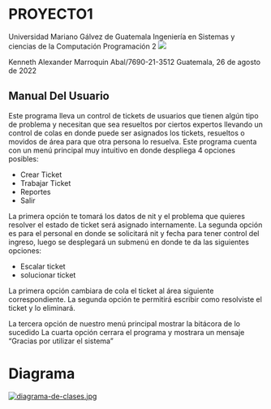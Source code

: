 # PROYECTO1 
Universidad Mariano Gálvez de Guatemala
Ingeniería en Sistemas y ciencias de la Computación
Programación 2
![](https://umg.edu.gt/assets/umg.png)

Kenneth Alexander Marroquin Abal/7690-21-3512
Guatemala, 26 de agosto de 2022

## Manual Del Usuario
Este programa lleva un control de tickets de usuarios que tienen algún tipo de problema y necesitan que sea resueltos por ciertos expertos llevando un control de colas en donde puede ser asignados los tickets, resueltos o movidos de área para que otra persona lo resuelva.
Este programa cuenta con un menú principal muy intuitivo en donde despliega 4 opciones posibles: 

- Crear Ticket
- Trabajar Ticket
- Reportes
- Salir 

La primera opción te tomará los datos de nit y el problema que quieres resolver el estado de ticket será asignado internamente.
La segunda opción es para el personal en donde se solicitará nit y fecha para tener control del ingreso, luego se desplegará un submenú en donde te da las siguientes opciones:

- Escalar ticket
- solucionar ticket

La primera opción cambiara de cola el ticket al área siguiente correspondiente.
La segunda opción te permitirá escribir como resolviste el ticket y lo eliminará.

La tercera opción de nuestro menú principal mostrar la bitácora de lo sucedido
La cuarta opción cerrara el programa y mostrara un mensaje “Gracias por utilizar el sistema”

# Diagrama 
[![diagrama-de-clases.jpg](https://i.postimg.cc/fbt7qhqL/diagrama-de-clases.jpg)](https://postimg.cc/4KGhnjgk)


